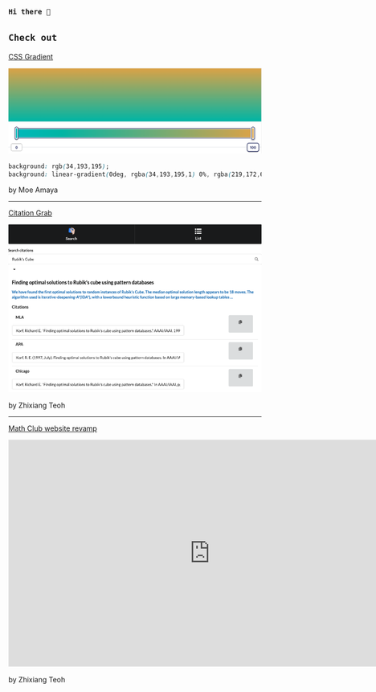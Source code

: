 ### <code>Hi there 👋</code>

<!-- **zhixiangteoh/zhixiangteoh** is a ✨ _special_ ✨ repository because its `README.md` (this file) appears on your GitHub profile. -->

## <code>Check out</code>
<a href="https://cssgradient.io/">CSS Gradient</a>

![CSS Gradient logo](./images/css-gradient.png)

```css
background: rgb(34,193,195);
background: linear-gradient(0deg, rgba(34,193,195,1) 0%, rgba(219,172,69,1) 100%);
```

by Moe Amaya

<hr>

<a href="https://teohzhixiang.com/citation-grab/">Citation Grab</a>

![Citation Grab logo](./images/citation-grab-page.png)

by Zhixiang Teoh

<hr>

<a href="https://www.figma.com/file/DEZlPPbR0SSjoT42Me5mmR/desktop?node-id=0%3A1">Math Club website revamp</a>
    
<iframe style="border: 1px solid rgba(0, 0, 0, 0.1);" width="800" height="450" src="https://www.figma.com/embed?embed_host=share&url=https%3A%2F%2Fwww.figma.com%2Ffile%2FDEZlPPbR0SSjoT42Me5mmR%2Fdesktop%3Fnode-id%3D0%253A1&chrome=DOCUMENTATION" allowfullscreen></iframe>

by Zhixiang Teoh